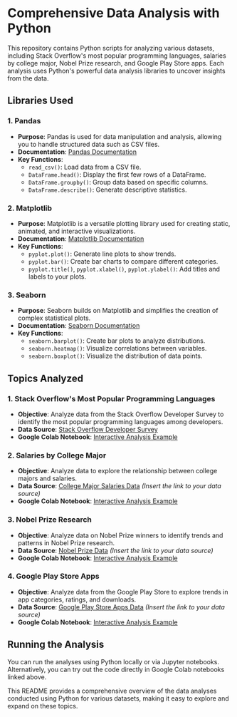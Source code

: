 # Comprehensive Data Analysis with Python

This repository contains Python scripts for analyzing various datasets, including Stack Overflow's most popular programming languages, salaries by college major, Nobel Prize research, and Google Play Store apps. Each analysis uses Python's powerful data analysis libraries to uncover insights from the data.

## Libraries Used

### 1. Pandas
- **Purpose**: Pandas is used for data manipulation and analysis, allowing you to handle structured data such as CSV files.
- **Documentation**: [Pandas Documentation](https://pandas.pydata.org/pandas-docs/stable/)
- **Key Functions**:
  - `read_csv()`: Load data from a CSV file.
  - `DataFrame.head()`: Display the first few rows of a DataFrame.
  - `DataFrame.groupby()`: Group data based on specific columns.
  - `DataFrame.describe()`: Generate descriptive statistics.

### 2. Matplotlib
- **Purpose**: Matplotlib is a versatile plotting library used for creating static, animated, and interactive visualizations.
- **Documentation**: [Matplotlib Documentation](https://matplotlib.org/stable/contents.html)
- **Key Functions**:
  - `pyplot.plot()`: Generate line plots to show trends.
  - `pyplot.bar()`: Create bar charts to compare different categories.
  - `pyplot.title()`, `pyplot.xlabel()`, `pyplot.ylabel()`: Add titles and labels to your plots.

### 3. Seaborn
- **Purpose**: Seaborn builds on Matplotlib and simplifies the creation of complex statistical plots.
- **Documentation**: [Seaborn Documentation](https://seaborn.pydata.org/)
- **Key Functions**:
  - `seaborn.barplot()`: Create bar plots to analyze distributions.
  - `seaborn.heatmap()`: Visualize correlations between variables.
  - `seaborn.boxplot()`: Visualize the distribution of data points.

## Topics Analyzed

### 1. Stack Overflow's Most Popular Programming Languages
- **Objective**: Analyze data from the Stack Overflow Developer Survey to identify the most popular programming languages among developers.
- **Data Source**: [Stack Overflow Developer Survey](https://insights.stackoverflow.com/survey)
- **Google Colab Notebook**: [Interactive Analysis Example](https://colab.research.google.com/drive/1HMAlAczFkzninOt4vQx98ys3VMrt-fgk#scrollTo=Bm7hQtEGIiri)

### 2. Salaries by College Major
- **Objective**: Analyze data to explore the relationship between college majors and salaries.
- **Data Source**: [College Major Salaries Data](#) *(Insert the link to your data source)*
- **Google Colab Notebook**: [Interactive Analysis Example](https://colab.research.google.com/drive/1HMAlAczFkzninOt4vQx98ys3VMrt-fgk#scrollTo=Bm7hQtEGIiri)

### 3. Nobel Prize Research
- **Objective**: Analyze data on Nobel Prize winners to identify trends and patterns in Nobel Prize research.
- **Data Source**: [Nobel Prize Data](#) *(Insert the link to your data source)*
- **Google Colab Notebook**: [Interactive Analysis Example](https://colab.research.google.com/drive/1HMAlAczFkzninOt4vQx98ys3VMrt-fgk#scrollTo=Bm7hQtEGIiri)

### 4. Google Play Store Apps
- **Objective**: Analyze data from the Google Play Store to explore trends in app categories, ratings, and downloads.
- **Data Source**: [Google Play Store Apps Data](#) *(Insert the link to your data source)*
- **Google Colab Notebook**: [Interactive Analysis Example](https://colab.research.google.com/drive/1HMAlAczFkzninOt4vQx98ys3VMrt-fgk#scrollTo=Bm7hQtEGIiri)

## Running the Analysis

You can run the analyses using Python locally or via Jupyter notebooks. Alternatively, you can try out the code directly in Google Colab notebooks linked above.


This README provides a comprehensive overview of the data analyses conducted using Python for various datasets, making it easy to explore and expand on these topics.
